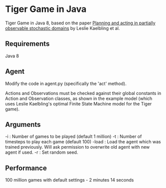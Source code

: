 # Tiger Game in Java
Tiger Game in Java 8, based on the paper [Planning and acting in partially observable
stochastic domains](http://people.csail.mit.edu/lpk/papers/aij98-pomdp.pdf) by Leslie Kaelbling et al.

Requirements
--------------------------------------
Java 8

Agent
--------------------------------------
Modify the code in agent.py (specifically the 'act' method).

Actions and Observations must be checked against their global constants in Action and Observation classes, as shown in the example model (which uses
Leslie Kaelbling's optimal Finite State Machine model for the Tiger game).

Arguments
--------------------------------------
-i      : Number of games to be played (default 1 million)
-t      : Number of timesteps to play each game (default 100)
-load   : Load the agent which was trained previously.
          Will ask permission to overwrite old agent with new agent if used.
-r      : Set random seed.

Performance
--------------------------------------

100 million games with default settings - 2 minutes 14 seconds
